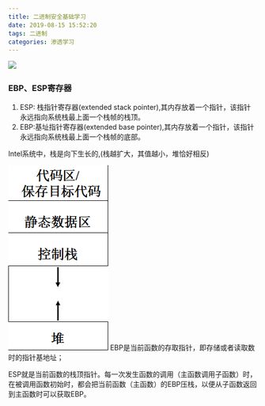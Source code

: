 ```yaml
---
title: 二进制安全基础学习
date: 2019-08-15 15:52:20
tags: 二进制
categories: 渗透学习
---
```

![](https://github.com/starstarb/clouding/raw/master/head/32c4b09dab727ad296e2f940d1c0db06.jpg)
<!--more-->
### EBP、ESP寄存器
1. ESP: 栈指针寄存器(extended stack pointer),其内存放着一个指针，该指针永远指向系统栈最上面一个栈帧的栈顶。
2. EBP:基址指针寄存器(extended base pointer),其内存放着一个指针，该指针永远指向系统栈最上面一个栈帧的底部。

Intel系统中，栈是向下生长的,(栈越扩大，其值越小，堆恰好相反)

![](https://github.com/starstarb/clouding/raw/master/security/栈帧.png)
EBP是当前函数的存取指针，即存储或者读取数时的指针基地址；

ESP就是当前函数的栈顶指针。每一次发生函数的调用（主函数调用子函数）时，在被调用函数初始时，都会把当前函数（主函数）的EBP压栈，以便从子函数返回到主函数时可以获取EBP。

